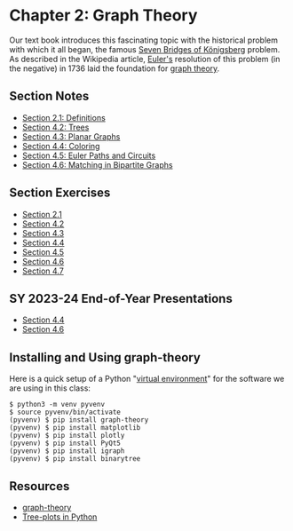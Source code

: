 # Chapter 2: Graph Theory 

Our text book introduces this fascinating topic with the historical problem
with which it all began, the famous
[Seven Bridges of Königsberg](https://en.wikipedia.org/wiki/Seven_Bridges_of_K%C3%B6nigsberg)
problem. As described in the Wikipedia article,
[Euler's](https://en.wikipedia.org/wiki/Leonhard_Euler) resolution of this
problem (in the negative) in 1736 laid the foundation for
[graph theory](https://en.wikipedia.org/wiki/Graph_theory).


## Section Notes

* [Section 2.1: Definitions](sect2.1notes.md)
* [Section 4.2: Trees](sect4.2notes.md)
* [Section 4.3: Planar Graphs](section4.3notes)
* [Section 4.4: Coloring](section4.4notes)
* [Section 4.5: Euler Paths and Circuits](section4.5notes)
* [Section 4.6: Matching in Bipartite Graphs](section4.6notes)


## Section Exercises 

* [Section 2.1](sect2.1.md)
* [Section 4.2](sect4.2.md)
* [Section 4.3](sect4.3.md)
* [Section 4.4](sect4.4.md)
* [Section 4.5](sect4.5.md)
* [Section 4.6](sect4.6.md)
* [Section 4.7](sect4.7.md)


## SY 2023-24 End-of-Year Presentations 

* [Section 4.4](sy2324pres/sect4.4)
* [Section 4.6](sy2324pres/sect4.6)


## Installing and Using graph-theory

Here is a quick setup of a Python
"[virtual environment](https://docs.python.org/3/library/venv.html)" for the
software we are using in this class:
```
$ python3 -m venv pyvenv
$ source pyvenv/bin/activate
(pyvenv) $ pip install graph-theory
(pyvenv) $ pip install matplotlib 
(pyvenv) $ pip install plotly 
(pyvenv) $ pip install PyQt5 
(pyvenv) $ pip install igraph 
(pyvenv) $ pip install binarytree 
```


## Resources 

* [graph-theory](https://pypi.org/project/graph-theory/)
* [Tree-plots in Python](https://plotly.com/python/tree-plots/)
